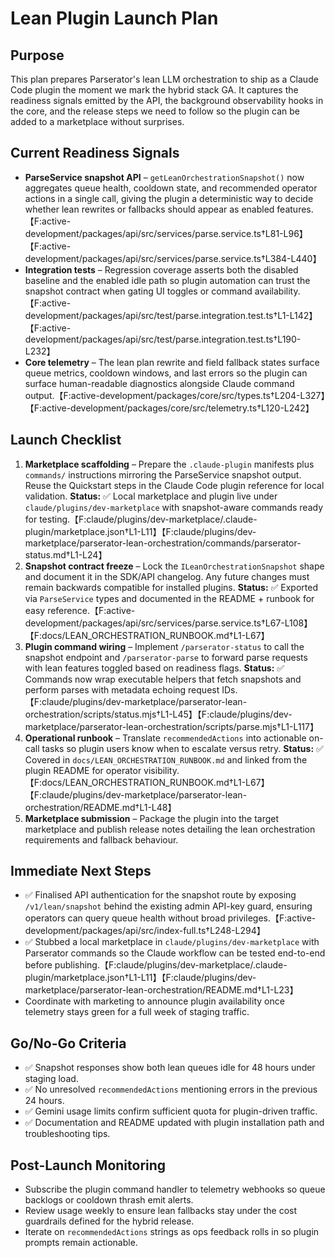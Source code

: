 # Lean Plugin Launch Plan

## Purpose
This plan prepares Parserator's lean LLM orchestration to ship as a Claude Code plugin the moment we mark the hybrid stack GA. It captures the readiness signals emitted by the API, the background observability hooks in the core, and the release steps we need to follow so the plugin can be added to a marketplace without surprises.

## Current Readiness Signals
- **ParseService snapshot API** – `getLeanOrchestrationSnapshot()` now aggregates queue health, cooldown state, and recommended operator actions in a single call, giving the plugin a deterministic way to decide whether lean rewrites or fallbacks should appear as enabled features.【F:active-development/packages/api/src/services/parse.service.ts†L81-L96】【F:active-development/packages/api/src/services/parse.service.ts†L384-L440】
- **Integration tests** – Regression coverage asserts both the disabled baseline and the enabled idle path so plugin automation can trust the snapshot contract when gating UI toggles or command availability.【F:active-development/packages/api/src/test/parse.integration.test.ts†L1-L142】【F:active-development/packages/api/src/test/parse.integration.test.ts†L190-L232】
- **Core telemetry** – The lean plan rewrite and field fallback states surface queue metrics, cooldown windows, and last errors so the plugin can surface human-readable diagnostics alongside Claude command output.【F:active-development/packages/core/src/types.ts†L204-L327】【F:active-development/packages/core/src/telemetry.ts†L120-L242】

## Launch Checklist
1. **Marketplace scaffolding** – Prepare the `.claude-plugin` manifests plus `commands/` instructions mirroring the ParseService snapshot output. Reuse the Quickstart steps in the Claude Code plugin reference for local validation. **Status:** ✅ Local marketplace and plugin live under `claude/plugins/dev-marketplace` with snapshot-aware commands ready for testing.【F:claude/plugins/dev-marketplace/.claude-plugin/marketplace.json†L1-L11】【F:claude/plugins/dev-marketplace/parserator-lean-orchestration/commands/parserator-status.md†L1-L24】
2. **Snapshot contract freeze** – Lock the `ILeanOrchestrationSnapshot` shape and document it in the SDK/API changelog. Any future changes must remain backwards compatible for installed plugins. **Status:** ✅ Exported via `ParseService` types and documented in the README + runbook for easy reference.【F:active-development/packages/api/src/services/parse.service.ts†L67-L108】【F:docs/LEAN_ORCHESTRATION_RUNBOOK.md†L1-L67】
3. **Plugin command wiring** – Implement `/parserator-status` to call the snapshot endpoint and `/parserator-parse` to forward parse requests with lean features toggled based on readiness flags. **Status:** ✅ Commands now wrap executable helpers that fetch snapshots and perform parses with metadata echoing request IDs.【F:claude/plugins/dev-marketplace/parserator-lean-orchestration/scripts/status.mjs†L1-L45】【F:claude/plugins/dev-marketplace/parserator-lean-orchestration/scripts/parse.mjs†L1-L117】
4. **Operational runbook** – Translate `recommendedActions` into actionable on-call tasks so plugin users know when to escalate versus retry. **Status:** ✅ Covered in `docs/LEAN_ORCHESTRATION_RUNBOOK.md` and linked from the plugin README for operator visibility.【F:docs/LEAN_ORCHESTRATION_RUNBOOK.md†L1-L67】【F:claude/plugins/dev-marketplace/parserator-lean-orchestration/README.md†L1-L48】
5. **Marketplace submission** – Package the plugin into the target marketplace and publish release notes detailing the lean orchestration requirements and fallback behaviour.

## Immediate Next Steps
- ✅ Finalised API authentication for the snapshot route by exposing `/v1/lean/snapshot` behind the existing admin API-key guard, ensuring operators can query queue health without broad privileges.【F:active-development/packages/api/src/index-full.ts†L248-L294】
- ✅ Stubbed a local marketplace in `claude/plugins/dev-marketplace` with Parserator commands so the Claude workflow can be tested end-to-end before publishing.【F:claude/plugins/dev-marketplace/.claude-plugin/marketplace.json†L1-L11】【F:claude/plugins/dev-marketplace/parserator-lean-orchestration/README.md†L1-L23】
- Coordinate with marketing to announce plugin availability once telemetry stays green for a full week of staging traffic.

## Go/No-Go Criteria
- ✅ Snapshot responses show both lean queues idle for 48 hours under staging load.
- ✅ No unresolved `recommendedActions` mentioning errors in the previous 24 hours.
- ✅ Gemini usage limits confirm sufficient quota for plugin-driven traffic.
- ✅ Documentation and README updated with plugin installation path and troubleshooting tips.

## Post-Launch Monitoring
- Subscribe the plugin command handler to telemetry webhooks so queue backlogs or cooldown thrash emit alerts.
- Review usage weekly to ensure lean fallbacks stay under the cost guardrails defined for the hybrid release.
- Iterate on `recommendedActions` strings as ops feedback rolls in so plugin prompts remain actionable.
